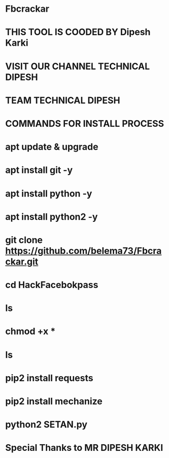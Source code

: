 # Fbcrackar
# THIS TOOL IS COODED BY Dipesh Karki

# VISIT OUR CHANNEL TECHNICAL DIPESH

# TEAM TECHNICAL DIPESH

# COMMANDS FOR INSTALL PROCESS

# apt update & upgrade

# apt install git -y

# apt install python -y

# apt install python2 -y

# git clone https://github.com/belema73/Fbcrackar.git

# cd HackFacebokpass

# ls

# chmod +x *

# ls

# pip2 install requests

# pip2 install mechanize

# python2 SETAN.py

# Special Thanks to MR DIPESH KARKI
